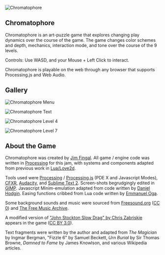 ![Chromatophore](https://raw.github.com/jimmytheleaf/game-off-2013/master/img/chromatophoretitle1.png)

## Chromatophore

Chromatophore is an art-puzzle game that explores changing play dynamics over the course of the game. The game changes color schemes and depth, mechanics, interaction mode, and tone over the course of the 9 levels.

Controls: Use WASD, and your Mouse + Left Click to interact.

Chromatophore is playable on the web through any browser that supports Processing.js and Web Audio.


## Gallery


![Chromatophore Menu](https://raw.github.com/jimmytheleaf/game-off-2013/master/img/chromatophoremenu1.png)

![Chromatophore Text](https://raw.github.com/jimmytheleaf/game-off-2013/master/img/chromatophoretext1.png)

![Chromatophore Level 4](https://raw.github.com/jimmytheleaf/game-off-2013/master/img/chromatophorel4.png)

![Chromatophore Level 7](https://raw.github.com/jimmytheleaf/game-off-2013/master/img/chromatophorel7.png)


## About the Game

Chromatophore was created by [Jim Fingal](http://jimfingal.com/). All game / engine code was written in [Processing](http://processing.org/) for this jam, with systems and components adapted from previous work in [Lua/Love2d](https://github.com/jimmytheleaf/love-lonelyatoms).

Tools used were [Processing](http://processing.org/) / [Processing.js](http://processingjs.org/) (PDE X and Javascript Modes), [CFXR](http://thirdcog.eu/apps/cfxr), [Audacity](http://audacity.sourceforge.net/), and [Sublime Text 2](http://www.sublimetext.com/2). Screen-shots begrudgingly edited in [GIMP](http://www.gimp.org/). Javascript Minim-emulation adapted from code written by [Daniel Hodgin](https://github.com/Pomax/Pjs-2D-Game-Engine/blob/master/minim.js). Easing functions cribbed from Lua code written by [Emmanuel Oga](https://github.com/EmmanuelOga/easing/blob/master/lib/easing.lua).

 Some background sounds and music were sourced from [Freesound.org](http://www.freesound.org/) ([CC 0](http://creativecommons.org/publicdomain/zero/1.0/)) and [The Free Music Archive](http://freemusicarchive.org).

A modified version of ["John Stockton Slow Drag" by Chris Zabriskie](http://freemusicarchive.org/music/Chris_Zabriskie/Undercover_Vampire_Policeman/02_-_John_Stockton_Slow_Drag_1468) appears in the game ([CC BY 3.0](http://creativecommons.org/licenses/by/3.0/)).

Text fragments were written by the author and adapted from *The Magician* by Ingmar Bergman, "Fizzle 6" by Samuel Beckett, *Urn Burial* by Sir Thomas Browne, *Damned to Fame* by James Knowlson, and various Wikipedia articles.
